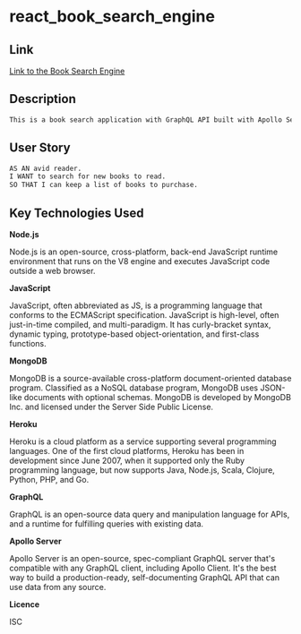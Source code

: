 # react_book_search_engine

## Link

[Link to the Book Search Engine]()

## Description
```md
This is a book search application with GraphQL API built with Apollo Server.
```

## User Story 

```md
AS AN avid reader.
I WANT to search for new books to read.
SO THAT I can keep a list of books to purchase.
```

## Key Technologies Used

**Node.js**

Node.js is an open-source, cross-platform, back-end JavaScript runtime environment that runs on the V8 engine and executes JavaScript code outside a web browser.

**JavaScript**

JavaScript, often abbreviated as JS, is a programming language that conforms to the ECMAScript specification. JavaScript is high-level, often just-in-time compiled,
and multi-paradigm. It has curly-bracket syntax, dynamic typing, prototype-based object-orientation, and first-class functions.

**MongoDB**

MongoDB is a source-available cross-platform document-oriented database program. Classified as a NoSQL database program, MongoDB uses JSON-like documents with optional schemas. MongoDB is developed by MongoDB Inc. and licensed under the Server Side Public License.

**Heroku**

Heroku is a cloud platform as a service supporting several programming languages. One of the first cloud platforms, Heroku has been in development since June 2007, when it supported only the Ruby programming language, but now supports Java, Node.js, Scala, Clojure, Python, PHP, and Go.

**GraphQL**

GraphQL is an open-source data query and manipulation language for APIs, and a runtime for fulfilling queries with existing data.

**Apollo Server**

Apollo Server is an open-source, spec-compliant GraphQL server that's compatible with any GraphQL client, including Apollo Client. It's the best way to build a production-ready, self-documenting GraphQL API that can use data from any source.

**Licence**

ISC
